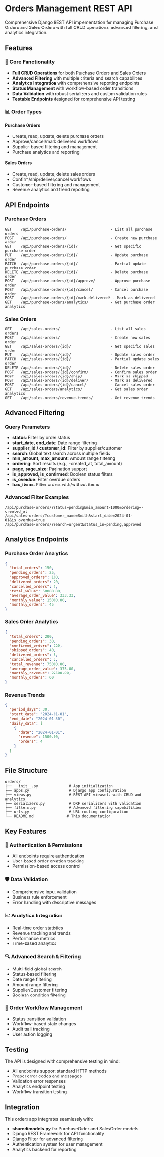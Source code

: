 # Orders Management REST API

Comprehensive Django REST API implementation for managing Purchase Orders and Sales Orders with full CRUD operations, advanced filtering, and analytics integration.

## Features

### 🚀 Core Functionality
- **Full CRUD Operations** for both Purchase Orders and Sales Orders
- **Advanced Filtering** with multiple criteria and search capabilities
- **Analytics Integration** with comprehensive reporting endpoints
- **Status Management** with workflow-based order transitions
- **Data Validation** with robust serializers and custom validation rules
- **Testable Endpoints** designed for comprehensive API testing

### 📊 Order Types

#### Purchase Orders
- Create, read, update, delete purchase orders
- Approve/cancel/mark delivered workflows
- Supplier-based filtering and management
- Purchase analytics and reporting

#### Sales Orders
- Create, read, update, delete sales orders
- Confirm/ship/deliver/cancel workflows
- Customer-based filtering and management
- Revenue analytics and trend reporting

## API Endpoints

### Purchase Orders
```
GET    /api/purchase-orders/                    - List all purchase orders
POST   /api/purchase-orders/                    - Create new purchase order  
GET    /api/purchase-orders/{id}/               - Get specific purchase order
PUT    /api/purchase-orders/{id}/               - Update purchase order
PATCH  /api/purchase-orders/{id}/               - Partial update purchase order
DELETE /api/purchase-orders/{id}/               - Delete purchase order
POST   /api/purchase-orders/{id}/approve/       - Approve purchase order
POST   /api/purchase-orders/{id}/cancel/        - Cancel purchase order
POST   /api/purchase-orders/{id}/mark-delivered/ - Mark as delivered
GET    /api/purchase-orders/analytics/          - Get purchase order analytics
```

### Sales Orders
```
GET    /api/sales-orders/                       - List all sales orders
POST   /api/sales-orders/                       - Create new sales order
GET    /api/sales-orders/{id}/                  - Get specific sales order
PUT    /api/sales-orders/{id}/                  - Update sales order
PATCH  /api/sales-orders/{id}/                  - Partial update sales order
DELETE /api/sales-orders/{id}/                  - Delete sales order
POST   /api/sales-orders/{id}/confirm/          - Confirm sales order
POST   /api/sales-orders/{id}/ship/             - Mark as shipped
POST   /api/sales-orders/{id}/deliver/          - Mark as delivered
POST   /api/sales-orders/{id}/cancel/           - Cancel sales order
GET    /api/sales-orders/analytics/             - Get sales order analytics
GET    /api/sales-orders/revenue-trends/        - Get revenue trends
```

## Advanced Filtering

### Query Parameters
- **status**: Filter by order status
- **start_date, end_date**: Date range filtering
- **supplier_id / customer_id**: Filter by supplier/customer
- **search**: Global text search across multiple fields
- **min_amount, max_amount**: Amount range filtering
- **ordering**: Sort results (e.g., -created_at, total_amount)
- **page, page_size**: Pagination support
- **is_approved, is_confirmed**: Boolean status filters
- **is_overdue**: Filter overdue orders
- **has_items**: Filter orders with/without items

### Advanced Filter Examples
```
/api/purchase-orders/?status=pending&min_amount=1000&ordering=-created_at
/api/sales-orders/?customer_name=Smith&start_date=2024-01-01&is_overdue=true
/api/purchase-orders/?search=urgent&status_in=pending,approved
```

## Analytics Endpoints

### Purchase Order Analytics
```json
{
  "total_orders": 150,
  "pending_orders": 25,
  "approved_orders": 100,
  "delivered_orders": 20,
  "cancelled_orders": 5,
  "total_value": 50000.00,
  "average_order_value": 333.33,
  "monthly_value": 15000.00,
  "monthly_orders": 45
}
```

### Sales Order Analytics
```json
{
  "total_orders": 200,
  "pending_orders": 30,
  "confirmed_orders": 120,
  "shipped_orders": 40,
  "delivered_orders": 8,
  "cancelled_orders": 2,
  "total_revenue": 75000.00,
  "average_order_value": 375.00,
  "monthly_revenue": 22500.00,
  "monthly_orders": 60
}
```

### Revenue Trends
```json
{
  "period_days": 30,
  "start_date": "2024-01-01",
  "end_date": "2024-01-30",
  "daily_data": [
    {
      "date": "2024-01-01",
      "revenue": 1500.00,
      "orders": 4
    }
  ]
}
```

## File Structure

```
orders/
├── __init__.py              # App initialization
├── apps.py                  # Django app configuration
├── views.py                 # REST API viewsets with CRUD and analytics
├── serializers.py           # DRF serializers with validation
├── filters.py               # Advanced filtering capabilities
├── urls.py                  # URL routing configuration
└── README.md               # This documentation
```

## Key Features

### 🔐 Authentication & Permissions
- All endpoints require authentication
- User-based order creation tracking
- Permission-based access control

### 🛡️ Data Validation
- Comprehensive input validation
- Business rule enforcement
- Error handling with descriptive messages

### 📈 Analytics Integration
- Real-time order statistics
- Revenue tracking and trends
- Performance metrics
- Time-based analytics

### 🔍 Advanced Search & Filtering
- Multi-field global search
- Status-based filtering
- Date range filtering
- Amount range filtering
- Supplier/Customer filtering
- Boolean condition filtering

### 🔄 Order Workflow Management
- Status transition validation
- Workflow-based state changes
- Audit trail tracking
- User action logging

## Testing

The API is designed with comprehensive testing in mind:

- All endpoints support standard HTTP methods
- Proper error codes and messages
- Validation error responses
- Analytics endpoint testing
- Workflow transition testing

## Integration

This orders app integrates seamlessly with:
- **shared/models.py** for PurchaseOrder and SalesOrder models
- Django REST Framework for API functionality
- Django Filter for advanced filtering
- Authentication system for user management
- Analytics backend for reporting
